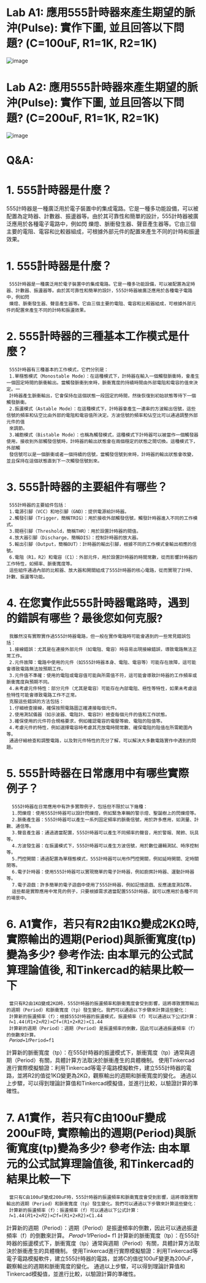
# Lab A1: 應用555計時器來產生期望的脈沖(Pulse): 實作下圖, 並且回答以下問題? (C=100uF, R1=1K, R2=1K)

![image](https://github.com/YE-F/Ec2024/assets/162284059/f23a973d-5cf6-4002-88a6-01bc5c134152)

# Lab A2: 應用555計時器來產生期望的脈沖(Pulse): 實作下圖, 並且回答以下問題? (C=200uF, R1=1K, R2=1K)

![image](https://github.com/YE-F/Ec2024/assets/162284059/15507d16-c3fe-4199-8beb-6a61ffb0bc34)

# Q&A:

# 1. 555計時器是什麼？
555計時器是一種廣泛用於電子裝置中的集成電路。它是一種多功能設備，可以被配置為定時器、計數器、振盪器等。由於其可靠性和簡單的設計，555計時器被廣泛應用於各種電子電路中，例如閃 
爍燈、脈衝發生器、聲音產生器等。它由三個主要的電阻、電容和比較器組成，可根據外部元件的配置來產生不同的計時和振盪效果。

# 1. 555計時器是什麼？
     555計時器是一種廣泛用於電子裝置中的集成電路。它是一種多功能設備，可以被配置為定時器、計數器、振盪器等。由於其可靠性和簡單的設計，555計時器被廣泛應用於各種電子電路中，例如閃 
     爍燈、脈衝發生器、聲音產生器等。它由三個主要的電阻、電容和比較器組成，可根據外部元件的配置來產生不同的計時和振盪效果。
# 2. 555計時器的三種基本工作模式是什麼？
     555計時器有三種基本的工作模式，它們分別是：
     1.單穩態模式（Monostable Mode）：在這種模式下，計時器在輸入一個觸發脈衝時，會產生一個固定時間的脈衝輸出。當觸發脈衝到來時，脈衝寬度的持續時間由外部電阻和電容的值來決定。一 
     計時器產生脈衝輸出，它會保持在這個狀態一段固定的時間，然後恢復到初始狀態等待下一個觸發脈衝。
     2.振盪模式（Astable Mode）：在這種模式下，計時器會產生一連串的方波輸出信號，這些信號的頻率和佔空比由外部的電阻和電容值所決定。方波信號的頻率和佔空比可以通過調整外部元件的值 
     來調節。
     3.補飽模式（Bistable Mode）：也稱為觸發模式，這種模式下計時器可以被當作一個觸發器使用，接收到外部觸發信號時，計時器的輸出狀態會在兩個穩定的狀態之間切換。這種模式下，外部觸 
     發信號可以是一個脈衝或者一個持續的信號，當觸發信號到來時，計時器的輸出狀態會改變，並且保持在這個狀態直到下一次觸發信號到來。
# 3. 555計時器的主要組件有哪些？
     555計時器的主要組件包括：
     1.電源引腳（VCC）和地引腳（GND）：提供電源給計時器。
     2.觸發引腳（Trigger，簡稱TRIG）：用於接收外部觸發信號，觸發計時器進入不同的工作模式。
     3.閥極引腳（Threshold，簡稱THR）：用於設置計時器的閥值。
     4.放大器引腳（Discharge，簡稱DIS）：控制計時器的放大器。
     5.輸出引腳（Output，簡稱OUT）：計時器的輸出引腳，根據不同的工作模式會輸出相應的信號。
     6.電阻（R1，R2）和電容（C1）：外部元件，用於設置計時器的時間常數，從而影響計時器的工作特性，如頻率、脈衝寬度等。
     這些組件通過內部的比較器、放大器和開關組成了555計時器的核心電路，從而實現了計時、計數、振盪等功能。
# 4. 在您實作此555計時器電路時，遇到的錯誤有哪些？最後您如何克服?
     我雖然沒有實際實作過555計時器電路，但一般在實作電路時可能會遇到的一些常見錯誤包括：
     1.接線錯誤：尤其是在連接外部元件（如電阻、電容）時容易出現接線錯誤，導致電路無法正常工作。
     2.元件故障：電路中使用的元件（如555計時器本身、電阻、電容等）可能存在故障，這可能會導致電路無法按預期工作。
     3.元件值不準確：使用的電阻或電容值可能與所需值不符，這可能會導致計時器的工作頻率或脈衝寬度與預期不同。
     4.未考慮元件特性：部分元件（尤其是電容）可能存在內部電阻、極性等特性，如果未考慮這些特性可能會導致電路工作不正常。
     克服這些錯誤的方法包括：
     1.仔細檢查接線，確保按照電路圖正確連接每個元件。
     2.使用測試儀器（如示波器、電阻計、電容計）檢查每個元件的值和工作狀態。
     3.確保使用的元件符合規格要求，例如確認電容的電壓等級、電阻的阻值等。
     4.考慮元件的特性，例如選擇電容時考慮其充放電時間常數、確保電阻的阻值在所需範圍內等。
     通過仔細檢查和調整電路，以及對元件特性的充分了解，可以解決大多數電路實作中遇到的問題。
#  5. 555計時器在日常應用中有哪些實際例子？
      555計時器在日常應用中有許多實際例子，包括但不限於以下幾種：
      1.閃爍燈：使用555計時器可以設計閃爍燈，例如緊急車輛的警示燈、聖誕樹上的閃爍燈等。
      2.脈衝產生器：555計時器可以產生一系列固定頻率的脈衝信號，用於許多應用，如測量、計數、通信等。
      3.聲音產生器：通過適當配置，555計時器可以產生不同頻率的聲音，用於警報、鬧鈴、玩具等。
      4.方波發生器：在振盪模式下，555計時器可以產生方波信號，用於數位邏輯測試、時序控制等。
      5.門控開關：通過配置為單穩態模式，555計時器可以用作門控開關，例如延時開關、定時關閉等。
      6.電子計時器：使用555計時器可以實現簡單的電子計時器，例如廚房計時器、運動計時器等。
      7.電子遊戲：許多簡單的電子遊戲中使用了555計時器，例如記憶遊戲、反應速度測試等。
      這些都是實際應用中常見的例子，只要根據需求適當配置555計時器，就可以應用於各種不同的場景中。
# 6. A1實作，若只有R2由1KΩ變成2KΩ時, 實際輸出的週期(Period)與脈衝寬度(tp)變為多少? 參考作法: 由本單元的公式試算理論值後, 和Tinkercad的結果比較一下
     當只有R2由1KΩ變成2KΩ時，555計時器的振盪頻率和脈衝寬度會受到影響，這將導致實際輸出的週期（Period）和脈衝寬度（tp）發生變化。我們可以通過以下步驟來計算這些變化：
     計算新的振盪頻率（f）：根據555計時器的振盪模式，振盪頻率（f）可以通過以下公式計算：
     𝑓=1.44(𝑅1+2×𝑅2)×𝐶f=(R1+2×R2)×C1.44
     ​計算新的週期（Period）：週期（Period）是振盪頻率的倒數，因此可以通過振盪頻率（f）的倒數來計算。
     𝑃𝑒𝑟𝑖𝑜𝑑=1𝑓Period=f1
​     計算新的脈衝寬度（tp）：在555計時器的振盪模式下，脈衝寬度（tp）通常與週期（Period）有關，具體計算方法取決於脈衝產生的具體機制。
     使用Tinkercad進行實際模擬驗證：利用Tinkercad等電子電路模擬軟件，建立555計時器的電路，並將R2的值從1KΩ變更為2KΩ，觀察輸出的週期和脈衝寬度的變化。
     通過以上步驟，可以得到理論計算值和Tinkercad模擬值，並進行比較，以驗證計算的準確性。
# 7. A1實作，若只有C由100uF變成200uF時, 實際輸出的週期(Period)與脈衝寬度(tp)變為多少? 參考作法: 由本單元的公式試算理論值後, 和Tinkercad的結果比較一下
     當只有C由100uF變成200uF時，555計時器的振盪頻率和脈衝寬度會受到影響，這將導致實際輸出的週期（Period）和脈衝寬度（tp）發生變化。我們可以通過以下步驟來計算這些變化：
     計算新的振盪頻率（f）：振盪頻率（f）可以通過以下公式計算：
     𝑓=1.44(𝑅1+2×𝑅2)×𝐶f=(R1+2×R2)×C1.44
​     計算新的週期（Period）：週期（Period）是振盪頻率的倒數，因此可以通過振盪頻率（f）的倒數來計算。
     𝑃𝑒𝑟𝑜𝑑=1𝑓Period= f1
​     計算新的脈衝寬度（tp）：在555計時器的振盪模式下，脈衝寬度（tp）通常與週期（Period）有關，具體計算方法取決於脈衝產生的具體機制。
     使用Tinkercad進行實際模擬驗證：利用Tinkercad等電子電路模擬軟件，建立555計時器的電路，並將C的值從100uF變更為200uF，觀察輸出的週期和脈衝寬度的變化。
     通過以上步驟，可以得到理論計算值和Tinkercad模擬值，並進行比較，以驗證計算的準確性。
